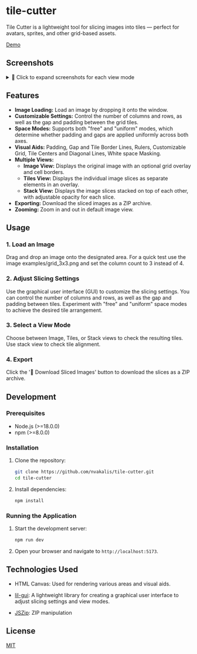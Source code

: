 # tile-cutter

Tile Cutter is a lightweight tool for slicing images into tiles — perfect for avatars, sprites, and other grid-based assets.

[Demo](https://nvakalis.github.io/tile-cutter/) 

## Screenshots

<details>
<summary>📸 Click to expand screenshots for each view mode</summary>

### 🖼️ Image View Mode
<p align="center">
  <img src="screenshots/image-view.png" alt="Image View" width="700" />
</p>

### 🧩 Tiles View Mode
<p align="center">
  <img src="screenshots/tiles-view.png" alt="Tiles View" width="700" />
</p>

### 📦 Stack View Mode
<p align="center">
  <img src="screenshots/stack-view.png" alt="Stack View" width="700" />
</p>

</details>


## Features

*   **Image Loading:** Load an image by dropping it onto the window.
*   **Customizable Settings:** Control the number of columns and rows, as well as the gap and padding between the grid tiles.
*   **Space Modes:** Supports both "free" and "uniform" modes, which determine whether padding and gaps are applied uniformly across both axes.
*   **Visual Aids:** Padding, Gap and Tile Border Lines, Rulers, Customizable Grid, Tile Centers and Diagonal Lines, White space Masking.
*   **Multiple Views:**
    *   **Image View:** Displays the original image with an optional grid overlay and cell borders.
    *   **Tiles View:** Displays the individual image slices as separate elements in an overlay.
    *   **Stack View:** Displays the image slices stacked on top of each other, with adjustable opacity for each slice.
*   **Exporting:** Download the sliced images as a ZIP archive.
*   **Zooming:** Zoom in and out in default image view.

## Usage

### 1. Load an Image
Drag and drop an image onto the designated area. For a quick test use the image examples/grid_3x3.png and set the column count to 3 instead of 4.

### 2. Adjust Slicing Settings
Use the graphical user interface (GUI) to customize the slicing settings. You can control the number of columns and rows, as well as the gap and padding between tiles. Experiment with "free" and "uniform" space modes to achieve the desired tile arrangement.

### 3. Select a View Mode
Choose between Image, Tiles, or Stack views to check the resulting tiles. Use stack view to check tile alignment.

### 4. Export
Click the '🧩 Download Sliced Images' button to download the slices as a ZIP archive.


## Development

### Prerequisites

*   Node.js (>=18.0.0)
*   npm (>=8.0.0)

### Installation

1.  Clone the repository:

    ```bash
    git clone https://github.com/nvakalis/tile-cutter.git
    cd tile-cutter
    ```

2.  Install dependencies:

    ```bash
    npm install
    ```

### Running the Application

1.  Start the development server:

    ```bash
    npm run dev
    ```

2.  Open your browser and navigate to `http://localhost:5173`.

## Technologies Used

*   HTML Canvas: Used for rendering various areas and visual aids.

*   [lil-gui](https://github.com/georgealways/lil-gui): A lightweight library for creating a graphical user interface to adjust slicing settings and view modes.

*   [JSZip](https://stuk.github.io/jszip/): ZIP manipulation

## License

[MIT](LICENSE)